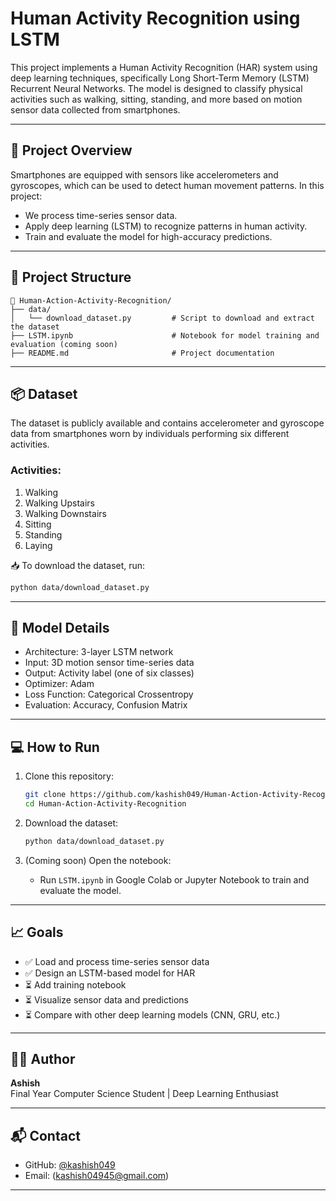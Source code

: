 

# Human Activity Recognition using LSTM

This project implements a Human Activity Recognition (HAR) system using deep learning techniques, specifically Long Short-Term Memory (LSTM) Recurrent Neural Networks. The model is designed to classify physical activities such as walking, sitting, standing, and more based on motion sensor data collected from smartphones.

---

## 🚀 Project Overview

Smartphones are equipped with sensors like accelerometers and gyroscopes, which can be used to detect human movement patterns. In this project:

- We process time-series sensor data.
- Apply deep learning (LSTM) to recognize patterns in human activity.
- Train and evaluate the model for high-accuracy predictions.

---

## 📂 Project Structure

```
📁 Human-Action-Activity-Recognition/
├── data/
│   └── download_dataset.py         # Script to download and extract the dataset
├── LSTM.ipynb                      # Notebook for model training and evaluation (coming soon)
├── README.md                       # Project documentation
```

---

## 📦 Dataset

The dataset is publicly available and contains accelerometer and gyroscope data from smartphones worn by individuals performing six different activities.

### Activities:
1. Walking  
2. Walking Upstairs  
3. Walking Downstairs  
4. Sitting  
5. Standing  
6. Laying

📥 To download the dataset, run:
```bash
python data/download_dataset.py
```

---

## 🧠 Model Details

- Architecture: 3-layer LSTM network
- Input: 3D motion sensor time-series data
- Output: Activity label (one of six classes)
- Optimizer: Adam
- Loss Function: Categorical Crossentropy
- Evaluation: Accuracy, Confusion Matrix

---

## 💻 How to Run

1. Clone this repository:
   ```bash
   git clone https://github.com/kashish049/Human-Action-Activity-Recognition.git
   cd Human-Action-Activity-Recognition
   ```

2. Download the dataset:
   ```bash
   python data/download_dataset.py
   ```

3. (Coming soon) Open the notebook:
   - Run `LSTM.ipynb` in Google Colab or Jupyter Notebook to train and evaluate the model.

---

## 📈 Goals

- ✅ Load and process time-series sensor data  
- ✅ Design an LSTM-based model for HAR  
- ⏳ Add training notebook  
- ⏳ Visualize sensor data and predictions  
- ⏳ Compare with other deep learning models (CNN, GRU, etc.)

---

## 🧑‍💻 Author

**Ashish**  
Final Year Computer Science Student | Deep Learning Enthusiast

---

## 📬 Contact

- GitHub: [@kashish049](https://github.com/kashish049)
- Email: (kashish04945@gmail.com)

---

